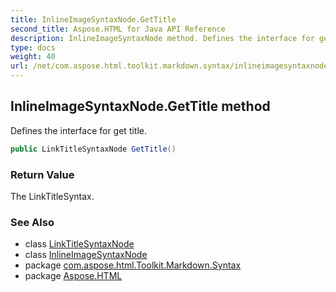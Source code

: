 ```yaml
---
title: InlineImageSyntaxNode.GetTitle
second_title: Aspose.HTML for Java API Reference
description: InlineImageSyntaxNode method. Defines the interface for get title
type: docs
weight: 40
url: /net/com.aspose.html.toolkit.markdown.syntax/inlineimagesyntaxnode/gettitle/
---
```

## InlineImageSyntaxNode.GetTitle method

Defines the interface for get title.

```java
public LinkTitleSyntaxNode GetTitle()
```

### Return Value

The LinkTitleSyntax.

### See Also

* class [LinkTitleSyntaxNode](../../linktitlesyntaxnode/)
* class [InlineImageSyntaxNode](../)
* package [com.aspose.html.Toolkit.Markdown.Syntax](../../inlineimagesyntaxnode/)
* package [Aspose.HTML](../../../)
